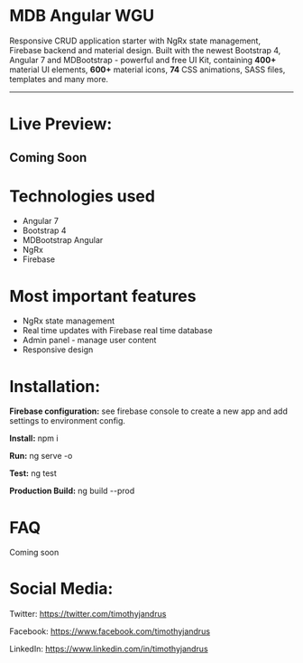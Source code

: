# MDB Angular WGU

Responsive CRUD application starter with NgRx state management, Firebase backend and material design. Built with the newest Bootstrap 4, Angular 7 and MDBootstrap - powerful and free UI Kit, containing **400+** material UI elements, **600+** material icons, **74** CSS animations, SASS files, templates and many more.

________

# Live Preview:

## Coming Soon

# Technologies used

* Angular 7
* Bootstrap 4
* MDBootstrap Angular
* NgRx
* Firebase

# Most important features

* NgRx state management
* Real time updates with Firebase real time database
* Admin panel - manage user content
* Responsive design

# Installation:

**Firebase configuration:**
see firebase console to create a new app and add settings to environment config.

**Install:**
npm i

**Run:**
ng serve -o

**Test:**
ng test

**Production Build:**
ng build --prod


# FAQ
Coming soon


# Social Media:

Twitter: https://twitter.com/timothyjandrus

Facebook: https://www.facebook.com/timothyjandrus

LinkedIn: https://www.linkedin.com/in/timothyjandrus
